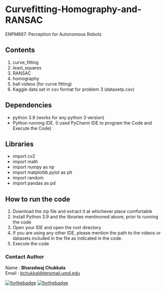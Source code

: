 # Curvefitting-Homography-and-RANSAC
ENPM667: Perception for Autonomous Robots

## Contents
1. curve_fitting
2. least_squares
3. RANSAC
4. homography
5. ball videos (for curve fitting)
6. Kaggle data set in csv format for problem 3 (datasetp.csv)

## Dependencies
- python 3.9 (works for any python 3 version)
- Python running IDE. (I used PyCharm IDE to program the Code and Execute the Code)

## Libraries
- import cv2
- import math
- import numpy as np
- import matplotlib.pylot as plt
- import random
- import pandas as pd

## How to run the code
1. Download the zip file and extract it at whichever place comfortable
2. Install Python 3.9 and the libraries mentinoned above, prior to running the code
3. Open your IDE and open the root directory
4. If you are using any other IDE, please mention the path to the videos or datasets included in the file as indicated in the code. 
5. Execute the code 


### Contact Author

Name : __Bharadwaj Chukkala__ <br>
Email : bchukkal@terpmail.umd.edu <br>

[![forthebadge](https://forthebadge.com/images/badges/made-with-python.svg)](https://forthebadge.com)
[![forthebadge](https://forthebadge.com/images/badges/for-robots.svg)](https://forthebadge.com)

